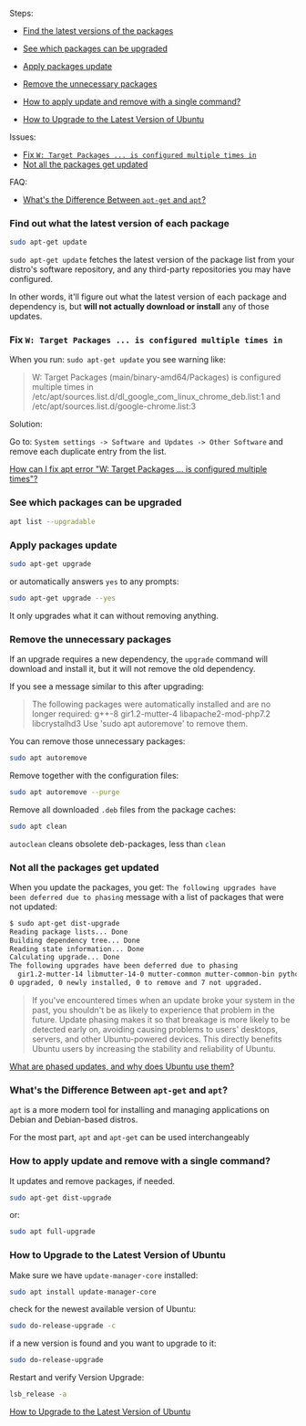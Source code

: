 Steps:
- [Find the latest versions of the packages](#find-out-what-the-latest-version-of-each-package)
- [See which packages can be upgraded](#see-which-packages-can-be-upgraded)
- [Apply packages update](#apply-packages-update)
- [Remove the unnecessary packages](#remove-the-unnecessary-packages)
- [How to apply update and remove with a single command?](#how-to-apply-update-and-remove-with-a-single-command)

- [How to Upgrade to the Latest Version of Ubuntu](#how-to-upgrade-to-the-latest-version-of-ubuntu)

Issues:
- [Fix `W: Target Packages ... is configured multiple times in`](#fix-w-target-packages--is-configured-multiple-times-in)
- [Not all the packages get updated](#not-all-the-packages-get-updated)

FAQ:
- [What's the Difference Between `apt-get` and `apt`?](#whats-the-difference-between-apt-get-and-apt)

### Find out what the latest version of each package

```bash
sudo apt-get update
```

`sudo apt-get update` fetches the latest version of the package list from your distro's software repository, 
and any third-party repositories you may have configured. 

In other words, it'll figure out what the latest version of each package and dependency is, 
but **will not actually download or install** any of those updates.

### Fix `W: Target Packages ... is configured multiple times in`

When you run: `sudo apt-get update` you see warning like:
> W: Target Packages (main/binary-amd64/Packages) is configured multiple times in /etc/apt/sources.list.d/dl_google_com_linux_chrome_deb.list:1 and /etc/apt/sources.list.d/google-chrome.list:3

Solution:

Go to: `System settings -> Software and Updates -> Other Software` and remove each duplicate entry from the list.

[How can I fix apt error "W: Target Packages ... is configured multiple times"?](https://askubuntu.com/questions/760896/how-can-i-fix-apt-error-w-target-packages-is-configured-multiple-times)

### See which packages can be upgraded

```bash
apt list --upgradable
```

### Apply packages update

```bash
sudo apt-get upgrade
```
or automatically answers `yes` to any prompts:
```bash
sudo apt-get upgrade --yes
```

It only upgrades what it can without removing anything.

### Remove the unnecessary packages

If an upgrade requires a new dependency, the `upgrade` command will download and install it, 
but it will not remove the old dependency. 

If you see a message similar to this after upgrading:
> The following packages were automatically installed and are no longer required:
>   g++-8 gir1.2-mutter-4 libapache2-mod-php7.2 libcrystalhd3
> Use 'sudo apt autoremove' to remove them.

You can remove those unnecessary packages:
```bash
sudo apt autoremove
```
Remove together with the configuration files:
```bash
sudo apt autoremove --purge
```
Remove all downloaded `.deb` files from the package caches:
```bash
sudo apt clean
```
`autoclean` cleans obsolete deb-packages, less than `clean`


### Not all the packages get updated

When you update the packages, you get: `The following upgrades have been deferred due to phasing` message 
with a list of packages that were not updated:
```bash
$ sudo apt-get dist-upgrade
Reading package lists... Done
Building dependency tree... Done
Reading state information... Done
Calculating upgrade... Done
The following upgrades have been deferred due to phasing
  gir1.2-mutter-14 libmutter-14-0 mutter-common mutter-common-bin python3-distupgrade ubuntu-release-upgrader-core ubuntu-release-upgrader-gtk
0 upgraded, 0 newly installed, 0 to remove and 7 not upgraded.  
```

> If you've encountered times when an update broke your system in the past, 
> you shouldn't be as likely to experience that problem in the future. 
> Update phasing makes it so that breakage is more likely to be detected early on, 
> avoiding causing problems to users' desktops, servers, and other Ubuntu-powered devices. 
> This directly benefits Ubuntu users by increasing the stability and reliability of Ubuntu.

[What are phased updates, and why does Ubuntu use them?](https://askubuntu.com/a/1431941/458132)

### What's the Difference Between `apt-get` and `apt`?

`apt` is a more modern tool for installing and managing applications on Debian and Debian-based distros.

For the most part, `apt` and `apt-get` can be used interchangeably

### How to apply update and remove with a single command?

It updates and remove packages, if needed. 

```bash
sudo apt-get dist-upgrade
```
or:
```bash
sudo apt full-upgrade
```

### How to Upgrade to the Latest Version of Ubuntu

Make sure we have `update-manager-core` installed:
```bash
sudo apt install update-manager-core
```
check for the newest available version of Ubuntu:
```bash
sudo do-release-upgrade -c
```
if a new version is found and you want to upgrade to it:
```bash
sudo do-release-upgrade
```
Restart and verify Version Upgrade:
```bash
lsb_release -a
```

[How to Upgrade to the Latest Version of Ubuntu](https://www.baeldung.com/linux/ubuntu-upgrade-latest)